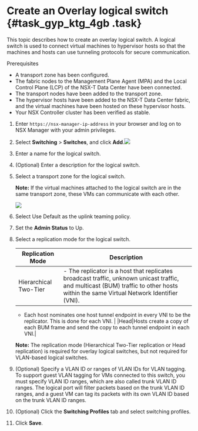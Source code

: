 # Create an Overlay logical switch {#task_gyp_ktg_4gb .task}

This topic describes how to create an overlay logical switch. A logical switch is used to connect virtual machines to hypervisor hosts so that the machines and hosts can use tunneling protocols for secure communication.

Prerequisites

-   A transport zone has been configured.
-   The fabric nodes to the Management Plane Agent \(MPA\) and the Local Control Plane \(LCP\) of the NSX-T Data Center have been connected.
-   The transport nodes have been added to the transport zone.
-   The hypervisor hosts have been added to the NSX-T Data Center fabric, and the virtual machines have been hosted on these hypervisor hosts.
-   Your NSX Controller cluster has been verified as stable.

1.  Enter `https://nsx-manager-ip-address` in your browser and log on to NSX Manager with your admin privileges. 
2.   Select **Switching** \> **Switches**, and click **Add**.![](http://static-aliyun-doc.oss-cn-hangzhou.aliyuncs.com/assets/img/85004/154858537236086_en-US.png)

 
3.  Enter a name for the logical switch. 
4.  \(Optional\) Enter a description for the logical switch. 
5.  Select a transport zone for the logical switch. 

    **Note:** If the virtual machines attached to the logical switch are in the same transport zone, these VMs can communicate with each other.

    ![](http://static-aliyun-doc.oss-cn-hangzhou.aliyuncs.com/assets/img/85004/154858537236087_en-US.png)

6.  Select Use Default as the uplink teaming policy. 
7.  Set the **Admin Status** to Up. 
8.  Select a replication mode for the logical switch. 

    |Replication Mode|Description|
    |----------------|-----------|
    |Hierarchical Two-Tier|     -   The replicator is a host that replicates broadcast traffic, unknown unicast traffic, and multicast \(BUM\) traffic to other hosts within the same Virtual Network Identifier \(VNI\).
    -   Each host nominates one host tunnel endpoint in every VNI to be the replicator. This is done for each VNI.
 |
    |Head|Hosts create a copy of each BUM frame and send the copy to each tunnel endpoint in each VNI.|

    **Note:** The replication mode \(Hierarchical Two-Tier replication or Head replication\) is required for overlay logical switches, but not required for VLAN-based logical switches.

9.  \(Optional\) Specify a VLAN ID or ranges of VLAN IDs for VLAN tagging. To support guest VLAN tagging for VMs connected to this switch, you must specify VLAN ID ranges, which are also called trunk VLAN ID ranges. The logical port will filter packets based on the trunk VLAN ID ranges, and a guest VM can tag its packets with its own VLAN ID based on the trunk VLAN ID ranges.
10. \(Optional\) Click the **Switching Profiles** tab and select switching profiles. 
11. Click **Save**. 

